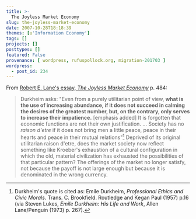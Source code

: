 ```yaml
---
title: >-
  The Joyless Market Economy
slug: the-joyless-market-economy
date: 2007-10-28T18:18:39
themes: [u'Information Economy']
tags: []
projects: []
posttypes: []
featured: False
provenance: [ wordpress, rufuspollock.org, migration-201703 ]
wordpress:
  - post_id: 234
---
```


From [Robert E. Lane's essay, *The Joyless Market Economy*](/economics/biblio/) p. 484:

> Durkheim asks: "Even from a purely utilitarian point of view, **what is the use of increasing abundance, if it does not succeed in calming the desires of the greatest number, but, on the contrary, only serves to increase their impatience.** [emphasis added] It is forgotten that economic functions are not their own justification. ... Society has no *raison d'etre* if it does not bring men a little peace, peace in their hearts and peace in their mutual relations"[^63] Deprived of its original utilitarian raison d'etre, does the market society now reflect something like Kroeber's exhaustion of a cultural configuration in which the old, material civilization has exhausted the possibilities of that particular pattern? The offerings of the market no longer satisfy, not because the payoff is not large enough but because it is denominated in the wrong currency.

[^63]: Durkheim's quote is cited as: Emile Durkheim, *Professional Ethics and Civic Morals*. Trans. C. Brookfield. Routledge and Kegan Paul (1957) p.16 (via Steven Lukes, *Emile Durkheim: His Life and Work*, Allen Lane/Penguin (1973) p. 267).




